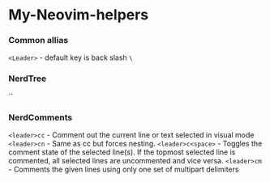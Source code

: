 # My-Neovim-helpers

### Common allias

`<Leader>` - default key is back slash `\`

### NerdTree
``

### NerdComments
`<leader>cc` - Comment out the current line or text selected in visual mode
`<leader>cn` - Same as <leader>cc but forces nesting.
`<leader>c<space>` - Toggles the comment state of the selected line(s). If the topmost selected
line is commented, all selected lines are uncommented and vice versa.
`<leader>cm` - Comments the given lines using only one set of multipart delimiters
